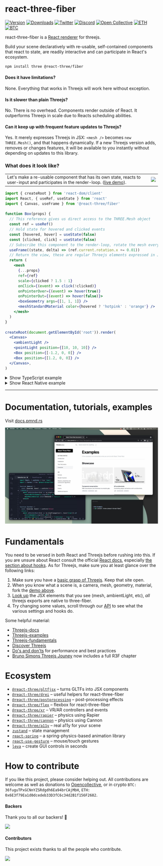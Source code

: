 <h1>react-three-fiber</h1>

[![Version](https://img.shields.io/npm/v/@react-three/fiber?style=flat&colorA=000000&colorB=000000)](https://npmjs.com/package/@react-three/fiber)
[![Downloads](https://img.shields.io/npm/dt/react-three-fiber.svg?style=flat&colorA=000000&colorB=000000)](https://npmjs.com/package/@react-three/fiber)
[![Twitter](https://img.shields.io/twitter/follow/pmndrs?label=%40pmndrs&style=flat&colorA=000000&colorB=000000&logo=twitter&logoColor=000000)](https://twitter.com/pmndrs)
[![Discord](https://img.shields.io/discord/740090768164651008?style=flat&colorA=000000&colorB=000000&label=discord&logo=discord&logoColor=000000)](https://discord.gg/ZZjjNvJ)
[![Open Collective](https://img.shields.io/opencollective/all/react-three-fiber?style=flat&colorA=000000&colorB=000000)](https://opencollective.com/react-three-fiber)
[![ETH](https://img.shields.io/badge/ETH-f5f5f5?style=flat&colorA=000000&colorB=000000)](https://blockchain.com/eth/address/0x6E3f79Ea1d0dcedeb33D3fC6c34d2B1f156F2682)
[![BTC](https://img.shields.io/badge/BTC-f5f5f5?style=flat&colorA=000000&colorB=000000)](https://blockchain.com/btc/address/36fuguTPxGCNnYZSRdgdh6Ea94brCAjMbH)

react-three-fiber is a <a href="https://reactjs.org/docs/codebase-overview.html#renderers">React renderer</a> for threejs.

Build your scene declaratively with re-usable, self-contained components that react to state, are readily interactive and can participate in React's ecosystem.

```bash
npm install three @react-three/fiber
```

#### Does it have limitations?

None. Everything that works in Threejs will work here without exception.

#### Is it slower than plain Threejs?

No. There is no overhead. Components render outside of React. It outperforms Threejs in scale due to Reacts scheduling abilities.

#### Can it keep up with frequent feature updates to Threejs?

Yes. It merely expresses Threejs in JSX: `<mesh />` becomes `new THREE.Mesh()`, and that happens dynamically. If a new Threejs version adds, removes or changes features, it will be available to you instantly without depending on updates to this library.

### What does it look like?

<table>
  <tbody>
    <tr>
      <td>Let's make a re-usable component that has its own state, reacts to user-input and participates in the render-loop. (<a href="https://codesandbox.io/s/rrppl0y8l4?file=/src/App.js">live demo</a>).</td>
      <td>
        <a href="https://codesandbox.io/s/rrppl0y8l4">
          <img src="https://i.imgur.com/sS4ArrZ.gif" />
        </a>
      </td>
    </tr>
  </tbody>
</table>

```jsx
import { createRoot } from 'react-dom/client'
import React, { useRef, useState } from 'react'
import { Canvas, useFrame } from '@react-three/fiber'

function Box(props) {
  // This reference gives us direct access to the THREE.Mesh object
  const ref = useRef()
  // Hold state for hovered and clicked events
  const [hovered, hover] = useState(false)
  const [clicked, click] = useState(false)
  // Subscribe this component to the render-loop, rotate the mesh every frame
  useFrame((state, delta) => (ref.current.rotation.x += 0.01))
  // Return the view, these are regular Threejs elements expressed in JSX
  return (
    <mesh
      {...props}
      ref={ref}
      scale={clicked ? 1.5 : 1}
      onClick={(event) => click(!clicked)}
      onPointerOver={(event) => hover(true)}
      onPointerOut={(event) => hover(false)}>
      <boxGeometry args={[1, 1, 1]} />
      <meshStandardMaterial color={hovered ? 'hotpink' : 'orange'} />
    </mesh>
  )
}

createRoot(document.getElementById('root')).render(
  <Canvas>
    <ambientLight />
    <pointLight position={[10, 10, 10]} />
    <Box position={[-1.2, 0, 0]} />
    <Box position={[1.2, 0, 0]} />
  </Canvas>,
)
```

<details>
  <summary>Show TypeScript example</summary>
  
```bash
npm install @types/three
```

```tsx
import * as THREE from 'three'
import { createRoot } from 'react-dom/client'
import React, { useRef, useState } from 'react'
import { Canvas, useFrame, ThreeElements } from '@react-three/fiber'

function Box(props: ThreeElements['mesh']) {
  const ref = useRef<THREE.Mesh>(null!)
  const [hovered, hover] = useState(false)
  const [clicked, click] = useState(false)
  useFrame((state, delta) => (ref.current.rotation.x += 0.01))
  return (
    <mesh
      {...props}
      ref={ref}
      scale={clicked ? 1.5 : 1}
      onClick={(event) => click(!clicked)}
      onPointerOver={(event) => hover(true)}
      onPointerOut={(event) => hover(false)}>
      <boxGeometry args={[1, 1, 1]} />
      <meshStandardMaterial color={hovered ? 'hotpink' : 'orange'} />
    </mesh>
  )
}

createRoot(document.getElementById('root') as HTMLElement).render(
  <Canvas>
    <ambientLight />
    <pointLight position={[10, 10, 10]} />
    <Box position={[-1.2, 0, 0]} />
    <Box position={[1.2, 0, 0]} />
  </Canvas>,
)
```

Live demo: https://codesandbox.io/s/icy-tree-brnsm?file=/src/App.tsx

</details>

<details>
  <summary>Show React Native example</summary>

This example relies on react 18 and uses `expo-cli`, but you can create a bare project with their template or with the `react-native` CLI.

```bash
# Install expo-cli, this will create our app
npm install expo-cli -g
# Create app and cd into it
expo init my-app
cd my-app
# Install dependencies
npm install three @react-three/fiber@beta react@rc
# Start
expo start
```

Some configuration may be required to tell the Metro bundler about your assets if you use `useLoader` or Drei abstractions like `useGLTF` and `useTexture`:

```js
// metro.config.js
module.exports = {
  resolver: {
    sourceExts: ['js', 'jsx', 'json', 'ts', 'tsx', 'cjs'],
    assetExts: ['glb', 'png', 'jpg'],
  },
}
```

```tsx
import React, { useRef, useState } from 'react'
import { Canvas, useFrame } from '@react-three/fiber/native'
function Box(props) {
  const mesh = useRef(null)
  const [hovered, setHover] = useState(false)
  const [active, setActive] = useState(false)
  useFrame((state, delta) => (mesh.current.rotation.x += 0.01))
  return (
    <mesh
      {...props}
      ref={mesh}
      scale={active ? 1.5 : 1}
      onClick={(event) => setActive(!active)}
      onPointerOver={(event) => setHover(true)}
      onPointerOut={(event) => setHover(false)}>
      <boxGeometry args={[1, 1, 1]} />
      <meshStandardMaterial color={hovered ? 'hotpink' : 'orange'} />
    </mesh>
  )
}
export default function App() {
  return (
    <Canvas>
      <ambientLight />
      <pointLight position={[10, 10, 10]} />
      <Box position={[-1.2, 0, 0]} />
      <Box position={[1.2, 0, 0]} />
    </Canvas>
  )
}
```

</details>

---

# Documentation, tutorials, examples

Visit [docs.pmnd.rs](https://docs.pmnd.rs/react-three-fiber)

<a href="https://docs.pmnd.rs/react-three-fiber"><img src="/docs/preview.jpg"></a>

# Fundamentals

You need to be versed in both React and Threejs before rushing into this. If you are unsure about React consult the official [React docs](https://reactjs.org/docs/getting-started.html), especially [the section about hooks](https://reactjs.org/docs/hooks-reference.html). As for Threejs, make sure you at least glance over the following links:

1. Make sure you have a [basic grasp of Threejs](https://threejs.org/docs/index.html#manual/en/introduction/Creating-a-scene). Keep that site open.
2. When you know what a scene is, a camera, mesh, geometry, material, fork the [demo above](https://github.com/pmndrs/react-three-fiber#what-does-it-look-like).
3. [Look up](https://threejs.org/docs/index.html#api/en/objects/Mesh) the JSX elements that you see (mesh, ambientLight, etc), _all_ threejs exports are native to three-fiber.
4. Try changing some values, scroll through our [API](https://docs.pmnd.rs/react-three-fiber/API) to see what the various settings and hooks do.

Some helpful material:

- [Threejs-docs](https://threejs.org/docs)
- [Threejs-examples](https://threejs.org/examples)
- [Threejs-fundamentals](https://threejs.org/manual/#en/fundamentals)
- [Discover Threejs](https://discoverthreejs.com)
- [Do's and don'ts](https://discoverthreejs.com/tips-and-tricks) for performance and best practices
- [Bruno Simons Threejs Jouney](https://threejs-journey.com) now includes a full R3F chapter

# Ecosystem

- [`@react-three/gltfjsx`](https://github.com/pmndrs/gltfjsx) &ndash; turns GLTFs into JSX components
- [`@react-three/drei`](https://github.com/pmndrs/drei) &ndash; useful helpers for react-three-fiber
- [`@react-three/postprocessing`](https://github.com/pmndrs/react-postprocessing) &ndash; post-processing effects
- [`@react-three/flex`](https://github.com/pmndrs/react-three-flex) &ndash; flexbox for react-three-fiber
- [`@react-three/xr`](https://github.com/pmndrs/react-xr) &ndash; VR/AR controllers and events
- [`@react-three/rapier`](https://github.com/pmndrs/react-three-rapie) &ndash; physics using Rapier
- [`@react-three/cannon`](https://github.com/pmndrs/use-cannon) &ndash; physics using Cannon
- [`@react-three/a11y`](https://github.com/pmndrs/react-three-a11y) &ndash; real a11y for your scene
- [`zustand`](https://github.com/pmndrs/zustand) &ndash; state management
- [`react-spring`](https://github.com/pmndrs/react-spring) &ndash; a spring-physics-based animation library
- [`react-use-gesture`](https://github.com/pmndrs/react-use-gesture) &ndash; mouse/touch gestures
- [`leva`](https://github.com/pmndrs/leva) &ndash; create GUI controls in seconds

# How to contribute

If you like this project, please consider helping out. All contributions are welcome as well as donations to [Opencollective](https://opencollective.com/react-three-fiber), or in crypto `BTC: 36fuguTPxGCNnYZSRdgdh6Ea94brCAjMbH`, `ETH: 0x6E3f79Ea1d0dcedeb33D3fC6c34d2B1f156F2682`.

#### Backers

Thank you to all our backers! 🙏

<a href="https://opencollective.com/react-three-fiber#backers" target="_blank">
  <img src="https://opencollective.com/react-three-fiber/backers.svg?width=890"/>
</a>

#### Contributors

This project exists thanks to all the people who contribute.

<a href="https://github.com/pmndrs/react-three-fiber/graphs/contributors">
  <img src="https://opencollective.com/react-three-fiber/contributors.svg?width=890" />
</a>
